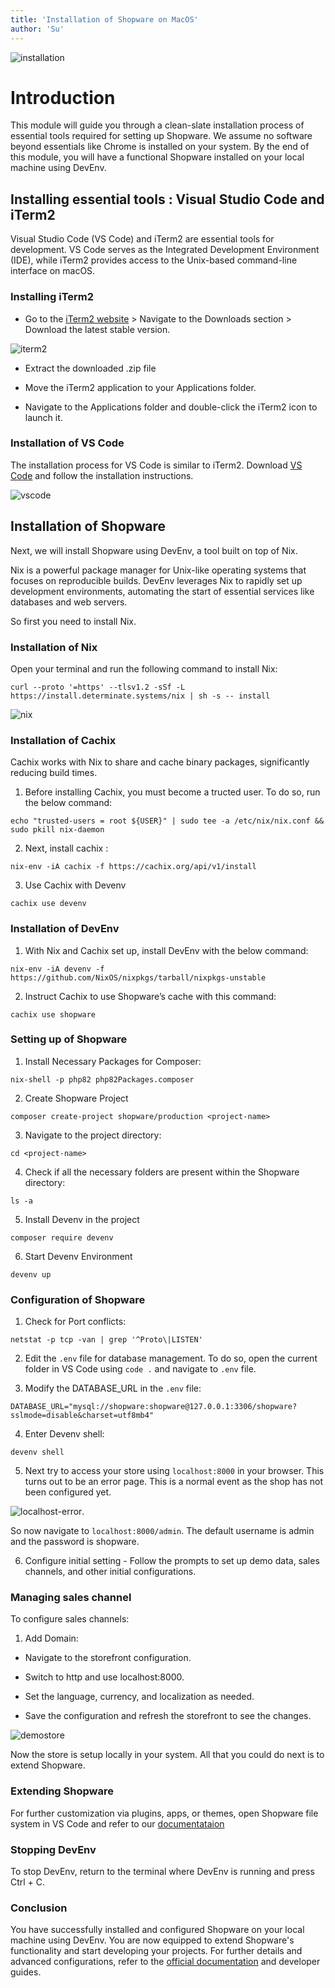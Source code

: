 ```yaml
---
title: 'Installation of Shopware on MacOS'
author: 'Su'
---
```


![installation](https://www.youtube.com/watch?v=Ajy0kfdjSlw)

# Introduction

This module will guide you through a clean-slate installation process of essential tools required for setting up Shopware. We assume no software beyond essentials like Chrome is installed on your system. By the end of this module, you will have a functional Shopware installed on your local machine using DevEnv.

 
## Installing essential tools : Visual Studio Code and iTerm2

Visual Studio Code (VS Code) and iTerm2 are essential tools for development. VS Code serves as the Integrated Development Environment (IDE), while iTerm2 provides access to the Unix-based command-line interface on macOS.

### Installing iTerm2

- Go to the [iTerm2 website](https://iterm2.com/downloads.html) > Navigate to the Downloads section > Download the latest stable version.

![iterm2](./LP1-CO2-LU1/iterm2.jpg)

- Extract the downloaded .zip file

- Move the iTerm2 application to your Applications folder.

- Navigate to the Applications folder and double-click the iTerm2 icon to launch it.

### Installation of VS Code

The installation process for VS Code is similar to iTerm2. Download [VS Code](https://code.visualstudio.com/download) and follow the installation instructions.

![vscode](./LP1-CO2-LU1/vscode.jpg)
 
## Installation of Shopware

Next, we will install Shopware using DevEnv, a tool built on top of Nix.

Nix is a powerful package manager for Unix-like operating systems that focuses on reproducible builds. DevEnv leverages Nix to rapidly set up development environments, automating the start of essential services like databases and web servers.

So first you need to install Nix.

### Installation of Nix

Open your terminal and run the following command to install Nix:

```shell
curl --proto '=https' --tlsv1.2 -sSf -L https://install.determinate.systems/nix | sh -s -- install
```

![nix](./LP1-CO2-LU1/nix.jpg)

### Installation of Cachix

Cachix works with Nix to share and cache binary packages, significantly reducing build times.

1. Before installing Cachix, you must become a tructed user. To do so, run the below command: 

```shell
echo "trusted-users = root ${USER}" | sudo tee -a /etc/nix/nix.conf && sudo pkill nix-daemon
```

2. Next, install cachix :

```shell
nix-env -iA cachix -f https://cachix.org/api/v1/install
```

3. Use Cachix with Devenv

```shell
cachix use devenv
```

### Installation of DevEnv

1. With Nix and Cachix set up, install DevEnv with the below command:

```shell
nix-env -iA devenv -f https://github.com/NixOS/nixpkgs/tarball/nixpkgs-unstable
```

2. Instruct Cachix to use Shopware’s cache with this command:

```shell
cachix use shopware
```
 
### Setting up of Shopware

1. Install Necessary Packages for Composer:

```shell
nix-shell -p php82 php82Packages.composer
```

2. Create Shopware Project

```shell
composer create-project shopware/production <project-name>
```

3. Navigate to the project directory:

```shell
cd <project-name>
```

4. Check if all the necessary folders are present within the Shopware directory:

```shell
ls -a
```

5. Install Devenv in the project

```shell
composer require devenv
```

6. Start Devenv Environment

```shell
devenv up
```

### Configuration of Shopware

1. Check for Port conflicts:

```shell
netstat -p tcp -van | grep '^Proto\|LISTEN'
```

 2. Edit the `.env` file for database management. To do so, open the current folder in VS Code using `code .` and navigate to `.env` file.

3. Modify the DATABASE_URL in the `.env` file:

```shell
DATABASE_URL="mysql://shopware:shopware@127.0.0.1:3306/shopware?sslmode=disable&charset=utf8mb4"
```

4. Enter Devenv shell:

```shell
devenv shell
```

5. Next try to access your store using `localhost:8000` in your browser. This turns out to be an error page. This is a normal event as the shop has not been configured yet.

![localhost-error](./LP1-CO2-LU1/localhost_error2.jpg).

So now navigate to `localhost:8000/admin`. The default username is admin and the password is shopware.

6. Configure initial setting - Follow the prompts to set up demo data, sales channels, and other initial configurations.
 
### Managing sales channel
 
To configure sales channels:

1. Add Domain:

- Navigate to the storefront configuration.

- Switch to http and use localhost:8000.

- Set the language, currency, and localization as needed.

- Save the configuration and refresh the storefront to see the changes.

![demostore](./LP1-CO2-LU1/demostore.jpg)

Now the store is setup locally in your system. All that you could do next is to extend Shopware.

### Extending Shopware

For further customization via plugins, apps, or themes, open Shopware file system in VS Code and refer to our [documentataion](https://developer.shopware.com/docs/)


### Stopping DevEnv

To stop DevEnv, return to the terminal where DevEnv is running and press Ctrl + C.

### Conclusion

You have successfully installed and configured Shopware on your local machine using DevEnv. You are now equipped to extend Shopware's functionality and start developing your projects. For further details and advanced configurations, refer to the [official documentation](https://developer.shopware.com/) and developer guides.
